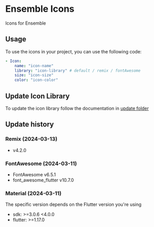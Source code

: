 # Ensemble Icons

Icons for Ensemble

## Usage

To use the icons in your project, you can use the following code:

```yaml
- Icon:
    name: "icon-name"
    library: "icon-library" # default / remix / fontAwesome
    size: "icon-size"
    color: "icon-color"
```

## Update Icon Library

To update the icon library follow the documentation in [update folder](/update/)

## Update history

### Remix (2024-03-13)

- v4.2.0

### FontAwesome (2024-03-11)

- FontAwesome v6.5.1
- font_awesome_flutter v10.7.0
  
### Material (2024-03-11)

The specific version depends on the Flutter version you're using

- sdk: >=3.0.6 <4.0.0
- flutter: >=1.17.0
